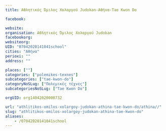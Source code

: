```yaml
---
title: Aθλητικός Όμιλος Χολαργού Judokan-Αθήνα-Tae Kwon Do

facebook:

website:
organisation: Aθλητικός Όμιλος Χολαργού Judokan
facebookorg:
websiteorg:
UID: "07042020141041school"
cities: "Αθήνα"
perioxi: ""
address: ""

places: [""]
categories: ["polemikes-texnes"]
subcategories: ["tae-kwon-do"]
categoryNoSLug: ["Πολεμικές τέχνες"]
subcategoriesNoSLug: ["Tae Kwon Do"]

orgUID: org14042020000732

url: "athlitikos-omilos-xolargoy-judokan-athina-tae-kwon-do/athina//"
slug: "athlitikos-omilos-xolargoy-judokan-athina-tae-kwon-do"
aliases:
    - /07042020141041school
---
```





